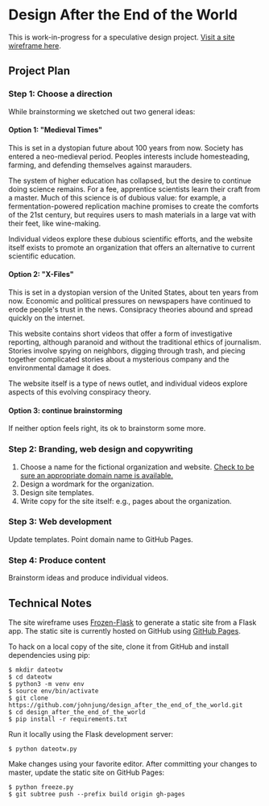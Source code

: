 # Design After the End of the World

This is work-in-progress for a speculative design project. [Visit a site wireframe here](https://johnjung.github.io/design_after_the_end_of_the_world/). 

## Project Plan

### Step 1: Choose a direction

While brainstorming we sketched out two general ideas:

#### Option 1: "Medieval Times"

This is set in a dystopian future about 100 years from now. Society has entered a neo-medieval period. Peoples interests include homesteading, farming, and defending themselves against marauders.

The system of higher education has collapsed, but the desire to continue doing science remains. For a fee, apprentice scientists learn their craft from a master. Much of this science is of dubious value: for example, a fermentation-powered replication machine promises to create the comforts of the 21st century, but requires users to mash materials in a large vat with their feet, like wine-making.

Individual videos explore these dubious scientific efforts, and the website itself exists to promote an organization that offers an alternative to current scientific education. 

#### Option 2: "X-Files"

This is set in a dystopian version of the United States, about ten years from now. Economic and political pressures on newspapers have continued to erode people's trust in the news. Consipracy theories abound and spread quickly on the internet.

This website contains short videos that offer a form of investigative reporting, although paranoid and without the traditional ethics of journalism. Stories involve spying on neighbors, digging through trash, and piecing together complicated stories about a mysterious company and the environmental damage it does.

The website itself is a type of news outlet, and individual videos explore aspects of this evolving conspiracy theory.

#### Option 3: continue brainstorming

If neither option feels right, its ok to brainstorm some more.

### Step 2: Branding, web design and copywriting

1. Choose a name for the fictional organization and website. [Check to be sure an appropriate domain name is available.](https://www.domain.com)
2. Design a wordmark for the organization.
3. Design site templates. 
4. Write copy for the site itself: e.g., pages about the organization.

### Step 3: Web development

Update templates. Point domain name to GitHub Pages.

### Step 4: Produce content

Brainstorm ideas and produce individual videos. 

## Technical Notes

The site wireframe uses [Frozen-Flask](https://pythonhosted.org/Frozen-Flask/) to
generate a static site from a Flask app. The static site is currently hosted on
GitHub using [GitHub Pages](https://pages.github.com/).

To hack on a local copy of the site, clone it from GitHub and install dependencies using pip:

```console
$ mkdir dateotw
$ cd dateotw
$ python3 -m venv env
$ source env/bin/activate
$ git clone https://github.com/johnjung/design_after_the_end_of_the_world.git
$ cd design_after_the_end_of_the_world
$ pip install -r requirements.txt
```

Run it locally using the Flask development server:

```console
$ python dateotw.py
```

Make changes using your favorite editor. After committing your changes to
master, update the static site on GitHub Pages:

```console
$ python freeze.py
$ git subtree push --prefix build origin gh-pages
```
